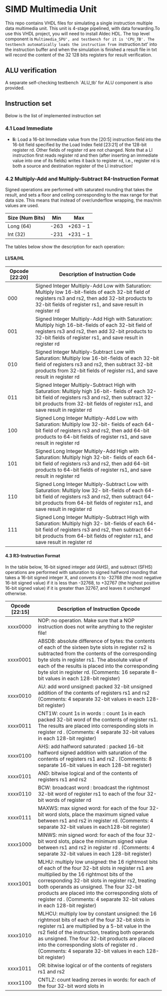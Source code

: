 # SIMD Multimedia Unit
This repo contains VHDL files for simulating a single instruction multiple data multimedia unit. This unit is 4-stage pipelined, with data forwarding.To use this VHDL project, you will need to install Aldec HDL. The top level component is `Multimedia_SPU', and testbench for it is 'CPU_TB'. The testbench automatically loads the instruction from `instruction.txt' into the instruction buffer and when the simulation is finished a result file in txt will record the content of the 32 128 bits registers for result verification. 
## ALU verification
A separate self-checking testbench `ALU_tb' for ALU component is also provided.

## Instruction set
Below is the list of implemented instruction set

### 4.1 Load Immediate

- **li:** Load a 16-bit Immediate value from the [20:5] instruction field into the 16-bit field specified by the Load Index field [23:21] of the 128-bit register rd. Other fields of register rd are not changed. Note that a LI instruction first reads register rd and then (after inserting an immediate value into one of its fields) writes it back to register rd, i.e., register rd is both a source and destination register of the LI instruction!

### 4.2 Multiply-Add and Multiply-Subtract R4-Instruction Format

Signed operations are performed with saturated rounding that takes the result, and sets a floor and ceiling corresponding to the max range for that data size. This means that instead of over/underflow wrapping, the max/min values are used.

Size (Num Bits) | Min | Max
--- | --- | ---
Long (64) | -263 | +263 − 1
Int (32) | -231 | +231 − 1

The tables below show the description for each operation:

#### LI/SA/HL

| Opcode [22:20] | Description of Instruction Code |
| --- | --- |
| 000 | Signed Integer Multiply-Add Low with Saturation: Multiply low 16-bit-fields of each 32-bit field of registers rs3 and rs2, then add 32-bit products to 32-bit fields of register rs1, and save result in register rd |
| 001 | Signed Integer Multiply-Add High with Saturation: Multiply high 16-bit-fields of each 32-bit field of registers rs3 and rs2, then add 32-bit products to 32-bit fields of register rs1, and save result in register rd |
| 010 | Signed Integer Multiply-Subtract Low with Saturation: Multiply low 16-bit-fields of each 32-bit field of registers rs3 and rs2, then subtract 32-bit products from 32-bit fields of register rs1, and save result in register rd |
| 011 | Signed Integer Multiply-Subtract High with Saturation: Multiply high 16-bit- fields of each 32-bit field of registers rs3 and rs2, then subtract 32-bit products from 32-bit fields of register rs1, and save result in register rd |
| 100 | Signed Long Integer Multiply-Add Low with Saturation: Multiply low 32-bit- fields of each 64-bit field of registers rs3 and rs2, then add 64-bit products to 64-bit fields of register rs1, and save result in register rd |
| 101 | Signed Long Integer Multiply-Add High with Saturation: Multiply high 32-bit- fields of each 64-bit field of registers rs3 and rs2, then add 64-bit products to 64-bit fields of register rs1, and save result in register rd |
| 110 | Signed Long Integer Multiply-Subtract Low with Saturation: Multiply low 32- bit-fields of each 64-bit field of registers rs3 and rs2, then subtract 64-bit products from 64-bit fields of register rs1, and save result in register rd |
| 111 | Signed Long Integer Multiply-Subtract High with Saturation: Multiply high 32- bit-fields of each 64-bit field of registers rs3 and rs2, then subtract 64-bit products from 64-bit fields of register rs1, and save result in register rd |

#### 4.3 R3-Instruction Format

In the table below, 16-bit signed integer add (AHS), and subtract (SFHS) operations are performed with saturation to signed halfword rounding that takes a 16-bit signed integer X, and converts it to -32768 (the most negative 16-bit signed value) if it is less than -32768, to +32767 (the highest positive 16-bit signed value) if it is greater than 32767, and leaves it unchanged otherwise.

| Opcode [22:15] | Description of Instruction Opcode |
| --- | --- |
| xxxx0000 | NOP: no operation. Make sure that a NOP instruction does not write anything to the register file! |
| xxxx0001 | ABSDB: absolute difference of bytes: the contents of each of the sixteen byte slots in register rs2 is subtracted from the contents of the corresponding byte slots in register rs1. The absolute value of each of the results is placed into the corresponding byte slot in register rd. (Comments: 16 separate 8-bit values in each 128-bit register) |
| xxxx0010 | AU: add word unsigned: packed 32-bit unsigned addition of the contents of registers rs1 and rs2 (Comments: 4 separate 32-bit values in each 128-bit register) |
| xxxx0011 | CNT1W: count 1s in words :: count 1s in each packed 32-bit word of the contents of register rs1. The results are placed into corresponding slots in register rd . (Comments: 4 separate 32-bit values in each 128-bit register) |
| xxxx0100 | AHS: add halfword saturated : packed 16-bit halfword signed addition with saturation of the contents of registers rs1 and rs2 . (Comments: 8 separate 16-bit values in each 128-bit register) |
| xxxx0101 | AND: bitwise logical and of the contents of registers rs1 and rs2 |
| xxxx0110 | BCW: broadcast word : broadcast the rightmost 32-bit word of register rs1 to each of the four 32-bit words of register rd |
| xxxx0111 | MAXWS: max signed word: for each of the four 32-bit word slots, place the maximum signed value between rs1 and rs2 in register rd. (Comments: 4 separate 32-bit values in each128-bit register) |
| xxxx1000 | MINWS: min signed word: for each of the four 32-bit word slots, place the minimum signed value between rs1 and rs2 in register rd . (Comments: 4 separate 32-bit values in each 128-bit register) |
| xxxx1001 | MLHU: multiply low unsigned: the 16 rightmost bits of each of the four 32-bit slots in register rs1 are multiplied by the 16 rightmost bits of the corresponding 32-bit slots in register rs2, treating both operands as unsigned. The four 32-bit products are placed into the corresponding slots of register rd . (Comments: 4 separate 32-bit values in each 128-bit register) |
| xxxx1010 | MLHCU: multiply low by constant unsigned: the 16 rightmost bits of each of the four 32-bit slots in register rs1 are multiplied by a 5-bit value in the rs2 field of the instruction, treating both operands as unsigned. The four 32-bit products are placed into the corresponding slots of register rd . (Comments: 4 separate 32-bit values in each 128-bit register) |
| xxxx1011 | OR: bitwise logical or of the contents of registers rs1 and rs2 |
| xxxx1100 | CNTLZ: count leading zeroes in words: for each of the four 32-bit word slots in


 
